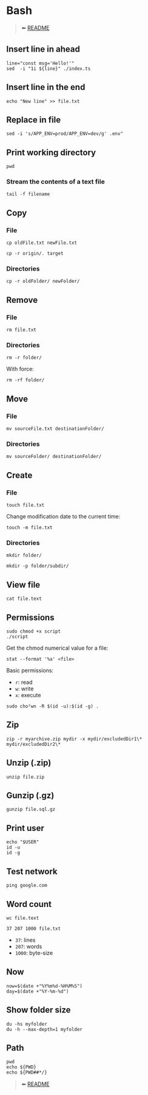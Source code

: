 # Bash

> ⬅️ [README](README.md)

## Insert line in ahead

```shell
line="const msg='Hello!'"
sed  -i "1i ${line}" ./index.ts
```

## Insert line in the end

```shell
echo "New line" >> file.txt
```

## Replace in file

```shell
sed -i 's/APP_ENV=prod/APP_ENV=dev/g' .env"
```

## Print working directory

```shell
pwd
```

### Stream the contents of a text file

```shell
tail -f filename
```

## Copy

### File

```shell
cp oldFile.txt newFile.txt
```

```shell
cp -r origin/. target
```

### Directories

```shell
cp -r oldFolder/ newFolder/
```

## Remove

### File

```shell
rm file.txt
```

### Directories

```shell
rm -r folder/
```

With force:

```shell
rm -rf folder/
```

## Move

### File

```shell
mv sourceFile.txt destinationFolder/
```

### Directories

```shell
mv sourceFolder/ destinationFolder/
```

## Create

### File

```shell
touch file.txt
```

Change modification date to the current time:

```shell
touch -m file.txt
```

### Directories

```shell
mkdir folder/
```

```shell
mkdir -p folder/subdir/
```

## View file

```shell
cat file.text
```

## Permissions

```shell
sudo chmod +x script
./script
```

Get the chmod numerical value for a file:

```shell
stat --format '%a' <file>
```

Basic permissions:

- `r`: read
- `w`: write
- `x`: execute

```shell
sudo cho²wn -R $(id -u):$(id -g) .
```

## Zip

```shell
zip -r myarchive.zip mydir -x mydir/excludedDir1\*  mydir/excludedDir2\*
```

## Unzip (.zip)

```shell
unzip file.zip
```

## Gunzip (.gz)

```shell
gunzip file.sql.gz
```

## Print user

```shell
echo "$USER"
id -u
id -g
```

## Test network

```shell
ping google.com
```

## Word count

```shell
wc file.text
```

```
37 207 1000 file.txt
```

- `37`: lines
- `207`: words
- `1000`: byte-size

## Now

```shell
now=$(date +"%Y%m%d-%H%M%S")
day=$(date +"%Y-%m-%d")
```

## Show folder size

```shell
du -hs myfolder
du -h --max-depth=1 myfolder
```

## Path

```shell
pwd
echo ${PWD}
echo ${PWD##*/}
```

> ⬅️ [README](README.md)
